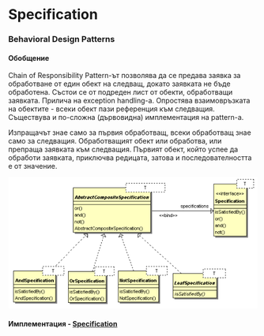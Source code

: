 # Specification
### Behavioral Design Patterns

#### Обобщение
Chain of Responsibility Pattern-ът позволява да се предава заявка за обработване от един обект на следващ, докато заявката не бъде обработена.
Състои се от подреден лист от обекти, обработващи заявката. Прилича на exception handling-a. Опростява взаимовръзката на обектите - 
всеки обект пази референция към следващия. Съществува и по-сложна (дървовидна) имплементация на pattern-a.

Изпращачът знае само за първия обработващ, всеки обработващ знае само за следващия. Обработващият обект или обработва, или препраща
заявката към следващия. Първият обект, който успее да обработи заявката, приключва редицата, затова и последователността е от значение.

![Specification](Images/specification.png)

#### Имплементация - [Specification](Specification/)

